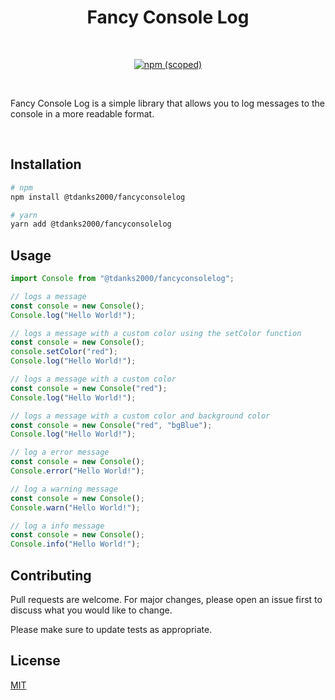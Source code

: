 <h1 align="center"> Fancy Console Log </h1> 

<br />

<p align="center">
  <a href="https://www.npmjs.com/package/@tdanks2000/fancyconsolelog" target="_blank">
    <img src="https://img.shields.io/npm/v/@tdanks2000/fancyconsolelog" alt="npm (scoped)">
  </a>
</p>

<br />

Fancy Console Log is a simple library that allows you to log messages to the console in a more readable format.

<br />

## Installation

```bash
# npm
npm install @tdanks2000/fancyconsolelog
```

```bash
# yarn
yarn add @tdanks2000/fancyconsolelog
```

## Usage

```ts
import Console from "@tdanks2000/fancyconsolelog";

// logs a message
const console = new Console();
Console.log("Hello World!");

// logs a message with a custom color using the setColor function
const console = new Console();
console.setColor("red");
Console.log("Hello World!"); 

// logs a message with a custom color
const console = new Console("red");
Console.log("Hello World!");

// logs a message with a custom color and background color
const console = new Console("red", "bgBlue");
Console.log("Hello World!");

// log a error message
const console = new Console();
Console.error("Hello World!");

// log a warning message
const console = new Console();
Console.warn("Hello World!");

// log a info message
const console = new Console();
Console.info("Hello World!");
```

## Contributing

Pull requests are welcome. For major changes, please open an issue first
to discuss what you would like to change.

Please make sure to update tests as appropriate.

## License

[MIT](https://choosealicense.com/licenses/mit/)
